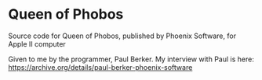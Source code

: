 # Queen of Phobos
Source code for Queen of Phobos, published by Phoenix Software, for Apple II computer

Given to me by the programmer, Paul Berker. My interview with Paul is here: https://archive.org/details/paul-berker-phoenix-software
